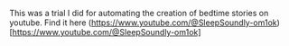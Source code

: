 This was a trial I did for automating the creation of bedtime stories on youtube.
Find it here (https://www.youtube.com/@SleepSoundly-om1ok)[https://www.youtube.com/@SleepSoundly-om1ok]
